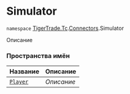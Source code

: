 
# Simulator

`namespace` [TigerTrade.Tc](../../TigerTrade.Tc.md).[Connectors](../../TigerTrade.Tc/Connectors.md).Simulator

Описание


### Пространства имён
| Название | Описание |
| --- | --- |
| [`Player`](./Simulator/Player.md) | *Описание* |
